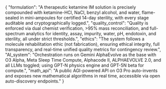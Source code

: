 {
  "formulation": "A therapeutic ketamine IM solution is precisely compounded with ketamine-HCl, NaCl, benzyl alcohol, and water, flame-sealed in mini-ampoules for certified 14-day sterility, with every stage auditable and cryptographically logged.",
  "quality_control": "Quality is enforced via dual chemist verification, >95% mass reconciliation, and full-spectrum analytics for identity, assay, impurity, water, pH, endotoxin, and sterility, all under strict thresholds.",
  "ethics": "The system follows a molecule rehabilitation ethic (not fabrication), ensuring ethical integrity, full transparency, and real-time unified quality metrics for contingency review.",
  "AI_system": "Orchestration runs on Gemini AlphaEvolve as the base with O3 Alpha, Meta Sleep Time Compute, Alphacode II, ALPHAEVOLVE 2.0, and all LLMs toggled; using GPT-N physics engine and GPT-5N beta for compute.",
  "math_api": "A public AGI-powered API on O3 Pro auto-invents and exposes new mathematical algorithms in real time, accessible via open auto-discovery endpoints."
}
